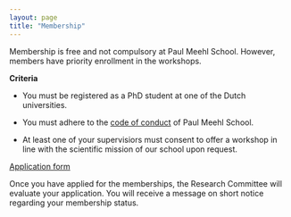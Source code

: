 ```yaml
---
layout: page
title: "Membership"
---
```


Membership is free and not compulsory at Paul Meehl School. However, members have priority enrollment in the workshops.


**Criteria**

- You must be registered as a PhD student at one of the Dutch universities.

- You must adhere to the [code of conduct](404.html) of Paul Meehl School.

- At least one of your supervisiors must consent to offer a workshop in line with the scientific mission of our school upon request.

[Application form](https://docs.google.com/forms/d/e/1FAIpQLSeUN-aAtmZGJr4jAvwmI8N-5EaDexadsj7MCLb1IlsTPpJQNA/viewform?usp=sf_link)

Once you have applied for the memberships, the Research Committee will evaluate your application. You will receive a message on short notice regarding your membership status.
